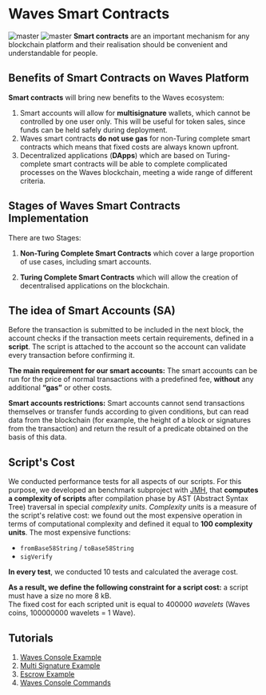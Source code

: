 # Waves Smart Contracts
![master](https://img.shields.io/badge/TESTNET-available-4bc51d.svg) ![master](https://img.shields.io/badge/node->%3D0.12.0-4bc51d.svg)
**Smart contracts** are an important mechanism for any blockchain platform and their realisation should be convenient and understandable for people.

## Benefits of Smart Contracts on Waves Platform
**Smart contracts** will bring new benefits to the Waves ecosystem:
1. Smart accounts will allow for **multisignature** wallets, which cannot be controlled by one user only. This will be useful for token sales, since funds can be held safely during deployment.
2. Waves smart contracts **do not use gas** for non-Turing complete smart contracts which means that fixed costs are always known upfront.
3. Decentralized applications \(**DApps**\) which are based on Turing-complete smart contracts will be able to complete complicated processes on the Waves blockchain, meeting a wide range of different criteria.

## Stages of Waves Smart Contracts Implementation
There are two Stages:

1. **Non-Turing Complete Smart Contracts** which cover a large proportion of use cases, including smart accounts.

2. **Turing Complete Smart Contracts** which will allow the creation of decentralised applications on the blockchain.

## The idea of Smart Accounts \(SA\)
Before the transaction is submitted to be included in the next block, the account checks if the transaction meets certain requirements, defined in a **script**. The script is attached to the account so the account can validate every transaction before confirming it.

**The main requirement for our smart accounts:**
The smart accounts can be run for the price of normal transactions with a predefined fee, **without** any additional **“gas”** or other costs.

**Smart accounts restrictions:**
Smart accounts cannot send transactions themselves or transfer funds according to given conditions, but can read data from the blockchain \(for example, the height of a block or signatures from the transaction\) and return the result of a predicate obtained on the basis of this data.

## Script's Cost
We conducted performance tests for all aspects of our scripts. For this purpose, we developed an benchmark subproject with [JMH](http://openjdk.java.net/projects/code-tools/jmh/), that **computes a complexity of scripts** after compilation phase by AST \(Abstract Syntax Tree\) traversal in special _complexity units_. _Complexity units_ is a measure of the script's relative cost: we found out the most expensive operation in terms of computational complexity and defined it equal to **100 complexity units**. The most expensive functions:
* `fromBase58String` / `toBase58String`
* `sigVerify`

**In every test**, we conducted 10 tests and calculated the average cost.

**As a result, we define the following constraint for a script cost:**
a script must have a size no more 8 kB.  
The fixed cost for each scripted unit is equal to 400000 _wavelets_ \(Waves coins, 100000000 wavelets = 1 Wave\).

## Tutorials
1. [Waves Console Example](https://www.youtube.com/watch?v=sOZuE9Ebfko&t=571s)
2. [Multi Signature Example](https://www.youtube.com/watch?v=o2msjSo0y0o&t=18s)
3. [Escrow Example](https://www.youtube.com/watch?v=31dwYcgb65M&t=7s)
4. [Waves Console Commands](https://www.youtube.com/watch?v=tcBGaS-N_1g&t=4s)
